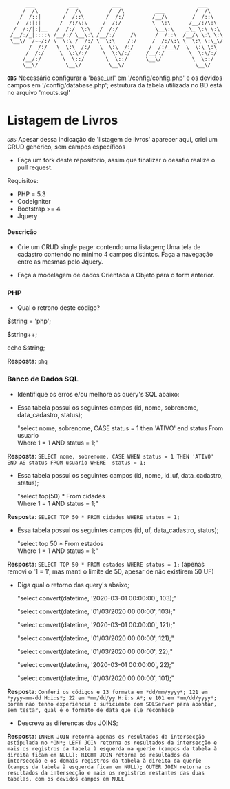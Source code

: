 ```

      ___           ___           ___                         ___     
     /  /\         /  /\         /  /\          ___          /  /\    
    /  /::|       /  /::\       /  /:/         /__/\        /  /::\   
   /  /:|:|      /  /:/\:\     /  /:/          \  \:\      /__/:/\:\  
  /  /:/|:|__   /  /:/  \:\   /  /:/            \__\:\    _\_ \:\ \:\ 
 /__/:/_|::::\ /__/:/ \__\:\ /__/:/     /\      /  /::\  /__/\ \:\ \:\
 \__\/  /~~/:/ \  \:\ /  /:/ \  \:\    /:/     /  /:/\:\ \  \:\ \:\_\/
       /  /:/   \  \:\  /:/   \  \:\  /:/     /  /:/__\/  \  \:\_\:\  
      /  /:/     \  \:\/:/     \  \:\/:/     /__/:/        \  \:\/:/  
     /__/:/       \  \::/       \  \::/      \__\/          \  \::/   
     \__\/         \__\/         \__\/                       \__\/    

```

**`OBS`** Necessário configurar a 'base_url' em '/config/config.php' e os devidos campos em '/config/database.php'; estrutura da tabela utilizada no BD está no arquivo 'mouts.sql'


# Listagem de Livros

*`OBS`* Apesar dessa indicação de 'listagem de livros' aparecer aqui, criei um CRUD genérico, sem campos específicos

- Faça um fork deste repositorio, assim que finalizar o desafio realize o pull request.

Requisitos:

- PHP = 5.3
- CodeIgniter
- Bootstrap >= 4
- Jquery


#### Descrição

 - Crie um CRUD single page: 
	contendo uma listagem;
	Uma tela de cadastro contendo no minimo 4 campos distintos. 
	Faça a navegação entre as mesmas pelo Jquery.

 - Faça a modelagem de dados Orientada a Objeto para o form anterior.

### PHP

 - Qual o retrono deste código?

$string = 'php';

$string++;

echo $string;

**Resposta**: `phq`

### Banco de Dados SQL

 - Identifique os erros e/ou melhore as query's SQL abaixo:
	
 - Essa tabela possui os seguintes campos (id, nome, sobrenome, data_cadastro, status);

	"select 
	nome, sobrenome, CASE status = 1 then 'ATIVO' end status
	From usuario  
	Where 
	1 = 1  AND status = 1;"

**Resposta**: `SELECT nome, sobrenome, CASE WHEN status = 1 THEN 'ATIVO' END AS status FROM usuario WHERE  status = 1;`

 - Essa tabela possui os seguintes campos (id, nome, id_uf, data_cadastro, status);

	"select	top(50) *
	From cidades  
	Where 
	1 = 1  AND status = 1;" 

**Resposta**: `SELECT TOP 50 * FROM cidades WHERE status = 1;`

 - Essa tabela possui os seguintes campos (id, uf, data_cadastro, status);

	"select	top 50 *
	From estados  
	Where 
	1 = 1  AND status = 1;"

**Resposta**: `SELECT TOP 50 * FROM estados WHERE status = 1;` (apenas removi o '1 = 1', mas manti o limite de 50, apesar de não existirem 50 UF)

 - Diga qual o retorno das query's abaixo;

	"select convert(datetime, '2020-03-01 00:00:00', 103);"

	"select convert(datetime, '01/03/2020 00:00:00', 103);"
	
	"select convert(datetime, '2020-03-01 00:00:00', 121);"

	"select convert(datetime, '01/03/2020 00:00:00', 121);"
	
	"select convert(datetime, '01/03/2020 00:00:00', 22);"

	"select convert(datetime, '2020-03-01 00:00:00', 22);"

	"select convert(datetime, '01/03/2020 00:00:00', 101);"
	

**Resposta**: `Conferi os códigos e 13 formata em *dd/mm/yyyy*; 121 em *yyyy-mm-dd H:i:s*; 22 em *mm/dd/yy H:i:s A*; e 101 em *mm/dd/yyyy*; porém não tenho experiência o suficiente com SQLServer para apontar, sem testar, qual é o formato de data que ele reconhece`

 - Descreva as diferenças dos JOINS;
 
**Resposta**: `INNER JOIN retorna apenas os resultados da intersecção estipulada no *ON*; LEFT JOIN retorna os resultados da intersecção e mais os registros da tabela à esquerda na querie (campos da tabela à direita ficam em NULL); RIGHT JOIN retorna os resultados da intersecção e os demais registros da tabela à direita da querie (campos da tabela à esquerda ficam em NULL); OUTER JOIN retorna os resultados da intersecção e mais os registros restantes das duas tabelas, com os devidos campos em NULL`
